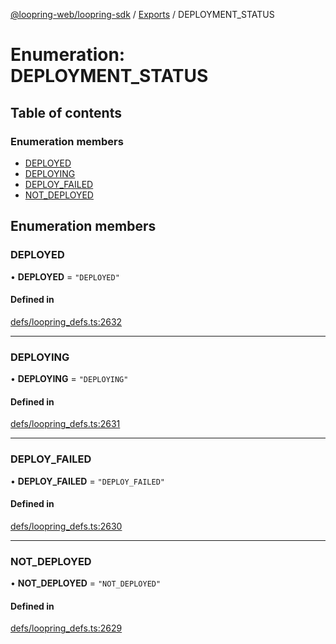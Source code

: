 [@loopring-web/loopring-sdk](../README.md) / [Exports](../modules.md) / DEPLOYMENT\_STATUS

# Enumeration: DEPLOYMENT\_STATUS

## Table of contents

### Enumeration members

- [DEPLOYED](DEPLOYMENT_STATUS.md#deployed)
- [DEPLOYING](DEPLOYMENT_STATUS.md#deploying)
- [DEPLOY\_FAILED](DEPLOYMENT_STATUS.md#deploy_failed)
- [NOT\_DEPLOYED](DEPLOYMENT_STATUS.md#not_deployed)

## Enumeration members

### DEPLOYED

• **DEPLOYED** = `"DEPLOYED"`

#### Defined in

[defs/loopring_defs.ts:2632](https://github.com/Loopring/loopring_sdk/blob/427d9da/src/defs/loopring_defs.ts#L2632)

___

### DEPLOYING

• **DEPLOYING** = `"DEPLOYING"`

#### Defined in

[defs/loopring_defs.ts:2631](https://github.com/Loopring/loopring_sdk/blob/427d9da/src/defs/loopring_defs.ts#L2631)

___

### DEPLOY\_FAILED

• **DEPLOY\_FAILED** = `"DEPLOY_FAILED"`

#### Defined in

[defs/loopring_defs.ts:2630](https://github.com/Loopring/loopring_sdk/blob/427d9da/src/defs/loopring_defs.ts#L2630)

___

### NOT\_DEPLOYED

• **NOT\_DEPLOYED** = `"NOT_DEPLOYED"`

#### Defined in

[defs/loopring_defs.ts:2629](https://github.com/Loopring/loopring_sdk/blob/427d9da/src/defs/loopring_defs.ts#L2629)
